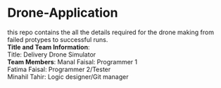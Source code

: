 # Drone-Application
this repo contains the all the details required for the drone making from failed protypes to successful runs.<br>
**Title and Team Information**:<br>
Title: Delivery Drone Simulator<br>
**Team Members**:
Manal Faisal: Programmer 1<br>
Fatima Faisal: Programmer 2/Tester<br>
Minahil Tahir: Logic designer/Git manager<br>

